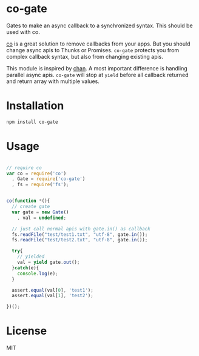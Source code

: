 co-gate
=======

Gates to make an async callback to a synchronized syntax. This should be used with co.

[co](https://github.com/visionmedia/co) is a great solution to remove callbacks from your apps.
But you should change async apis to Thunks or Promises.
`co-gate` protects you from complex callback syntax, but also from changing existing apis.

This module is inspired by [chan](https://github.com/brentburgoyne/chan).
A most important difference is handling parallel async apis.
`co-gate` will stop at `yield` before all callback returned and return array with multiple values.

Installation
=======

```bash
npm install co-gate
```

Usage
=======

```javascript

// require co
var co = require('co')
  , Gate = require('co-gate')
  , fs = require('fs');


co(function *(){
  // create gate
  var gate = new Gate()
    , val = undefined;

  // just call normal apis with gate.in() as callback
  fs.readFile("test/test1.txt", "utf-8", gate.in());
  fs.readFile("test/test2.txt", "utf-8", gate.in());

  try{
    // yielded
    val = yield gate.out();
  }catch(e){
    console.log(e);
  }

  assert.equal(val[0], 'test1');
  assert.equal(val[1], 'test2');

})();


```

License
=======
MIT
